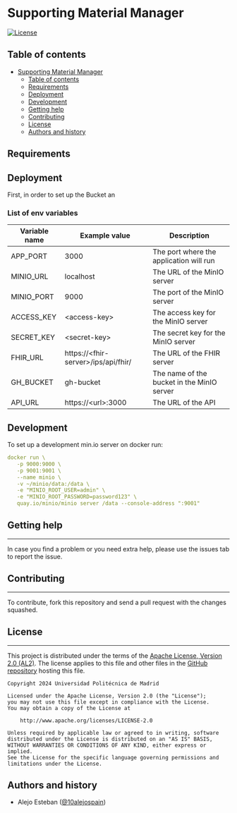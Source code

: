 # Supporting Material Manager

[![License](https://img.shields.io/badge/license-Apache_2.0-blue.svg)](https://opensource.org/licenses/Apache)

## Table of contents

- [Supporting Material Manager](#supporting-material-manager)
  - [Table of contents](#table-of-contents)
  - [Requirements](#requirements)
  - [Deployment](#deployment)
  - [Development](#development)
  - [Getting help](#getting-help)
  - [Contributing](#contributing)
  - [License](#license)
  - [Authors and history](#authors-and-history)


## Requirements


## Deployment

First, in order to set up the Bucket an 

### List of env variables 

| Variable name | Example value | Description|
|---------------|---------------|------------|
| APP_PORT | 3000 | The port where the application will run |
| MINIO_URL | localhost | The URL of the MinIO server |
| MINIO_PORT | 9000 | The port of the MinIO server |
| ACCESS_KEY | \<access-key> | The access key for the MinIO server |
| SECRET_KEY | \<secret-key> | The secret key for the MinIO server |
| FHIR_URL | https://\<fhir-server>/ips/api/fhir/ | The URL of the FHIR server |
| GH_BUCKET | gh-bucket | The name of the bucket in the MinIO server |
| API_URL | https://\<url>:3000 | The URL of the API |


## Development

To set up a development min.io server on docker run:

```yaml
docker run \
   -p 9000:9000 \
   -p 9001:9001 \
   --name minio \
   -v ~/minio/data:/data \
   -e "MINIO_ROOT_USER=admin" \
   -e "MINIO_ROOT_PASSWORD=password123" \
   quay.io/minio/minio server /data --console-address ":9001"
```



## Getting help
------------
In case you find a problem or you need extra help, please use the issues tab to report the issue.

## Contributing
------------
To contribute, fork this repository and send a pull request with the changes squashed.

## License
------------

This project is distributed under the terms of the [Apache License, Version 2.0 (AL2)](https://www.apache.org/licenses/LICENSE-2.0). The license applies to this file and other files in the [GitHub repository](https://github.com/Gravitate-Health/content-manager-service) hosting this file.
```
Copyright 2024 Universidad Politécnica de Madrid

Licensed under the Apache License, Version 2.0 (the "License");
you may not use this file except in compliance with the License.
You may obtain a copy of the License at

    http://www.apache.org/licenses/LICENSE-2.0

Unless required by applicable law or agreed to in writing, software
distributed under the License is distributed on an "AS IS" BASIS,
WITHOUT WARRANTIES OR CONDITIONS OF ANY KIND, either express or implied.
See the License for the specific language governing permissions and
limitations under the License.
```

Authors and history
---------------------------
- Alejo Esteban ([@10alejospain](https://github.com/10alejospain))
